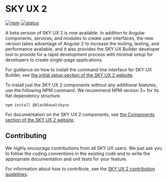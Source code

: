 # SKY UX 2

[![npm](https://img.shields.io/npm/v/@blackbaud/skyux.svg)](https://www.npmjs.com/package/@blackbaud/skyux)
[![status](https://travis-ci.org/blackbaud/skyux2.svg?branch=master)](https://travis-ci.org/blackbaud/skyux2)

A beta version of SKY UX 2 is now available. In addition to Angular components, services, and modules to create user interfaces, the new version takes advantage of Angular 2 to increase the tooling, testing, and performance available, and it also provides the SKY UX Builder developer tool to provide for a rapid development process with minimal setup for developers to create single-page applications.

For guidance on how to install the command line interface for SKY UX Builder, see [the initial setup section of the SKY UX 2 website](https://developer.blackbaud.com/skyux2/learn/tutorials/install).

To install just the SKY UX 2 components without any additional features, use the following NPM command. We recommend NPM version 3+ for its flat dependency structure.

`npm install @blackbaud/skyux`

For documentation on the SKY UX 2 components, see [the Components section of the SKY UX 2 website](https://developer.blackbaud.com/skyux2/components).

## Contributing

We highly encourage contributions from all SKY UX users. We just ask you to follow the coding conventions in the existing code and to write the appropriate documentation and unit tests for your feature.

For information about how to contribute, see the [SKY UX 2 contribution guidelines](https://github.com/blackbaud/skyux2/blob/master/CONTRIBUTING.md).
